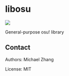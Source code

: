 libosu
======

[![](https://docs.rs/mio/badge.svg)](https://docs.rs/libosu/)

General-purpose osu! library

Contact
-------

Authors: Michael Zhang

License: MIT

